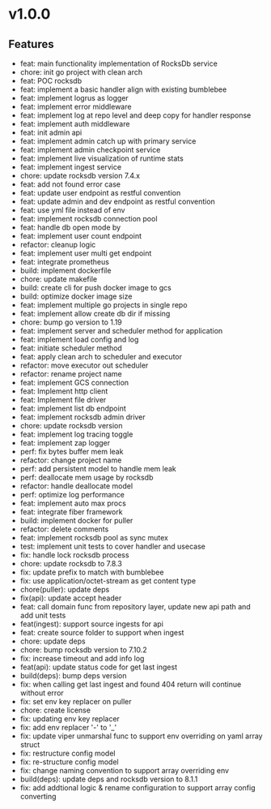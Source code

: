 # v1.0.0

## Features

- feat: main functionality implementation of RocksDb service
- chore: init go project with clean arch
- feat: POC rocksdb
- feat: implement a basic handler align with existing bumblebee
- feat: implement logrus as logger
- feat: implement error middleware
- feat: implement log at repo level and deep copy for handler response
- feat: implement auth middleware
- feat: init admin api
- feat: implement admin catch up with primary service
- feat: implement admin checkpoint service
- feat: implement live visualization of runtime stats
- feat: implement ingest service
- chore: update rocksdb version 7.4.x
- feat: add not found error case
- feat: update user endpoint as restful convention
- feat: update admin and dev endpoint as restful convention
- feat: use yml file instead of env
- feat: implement rocksdb connection pool
- feat: handle db open mode by
- feat: implement user count endpoint
- refactor: cleanup logic
- feat: implement user multi get endpoint
- feat: integrate prometheus
- build: implement dockerfile
- chore: update makefile
- build: create cli for push docker image to gcs
- build: optimize docker image size
- feat: implement multiple go projects in single repo
- feat: implement allow create db dir if missing
- chore: bump go version to 1.19
- feat: implement server and scheduler method for application
- feat: implement load config and log
- feat: initiate scheduler method
- feat: apply clean arch to scheduler and executor
- refactor: move executor out scheduler
- refactor: rename project name
- feat: implement GCS connection
- feat: Implement http client
- feat: Implement file driver
- feat: implement list db endpoint
- feat: implement rocksdb admin driver
- chore: update rocksdb version
- feat: implement log tracing toggle
- feat: implement zap logger
- perf: fix bytes buffer mem leak
- refactor: change project name
- perf: add persistent model to handle mem leak
- perf: deallocate mem usage by rocksdb
- refactor: handle deallocate model
- perf: optimize log performance
- feat: implement auto max procs
- feat: integrate fiber framework
- build: implement docker for puller
- refactor: delete comments
- feat: implement rocksdb pool as sync mutex
- test: implement unit tests to cover handler and usecase
- fix: handle lock rocksdb process
- chore: update rocksdb to 7.8.3
- fix: update prefix to match with bumblebee
- fix: use application/octet-stream as get content type
- chore(puller): update deps
- fix(api): update accept header
- feat: call domain func from repository layer, update new api path and add unit tests
- feat(ingest): support source ingests for api
- feat: create source folder to support when ingest
- chore: update deps
- chore: bump rocksdb version to 7.10.2
- fix: increase timeout and add info log
- feat(api): update status code for get last ingest
- build(deps): bump deps version
- fix: when calling get last ingest and found 404 return will continue without error
- fix: set env key replacer on puller
- chore: create license
- fix: updating env key replacer
- fix: add env replacer '-' to '_'
- fix: update viper unmarshal func to support env overriding on yaml array struct
- fix: restructure config model
- fix: re-structure config model
- fix: change naming convention to support array overriding env
- build(deps): update deps and rocksdb version to 8.1.1
- fix: add addtional logic & rename configuration to support array config converting
